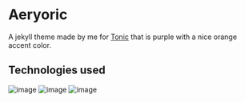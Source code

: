 # Aeryoric

A jekyll theme made by me for <a href="https://tonic.hackclub.com/">Tonic</a> that is purple with a nice orange accent color.

## Technologies used

![image](https://github.com/user-attachments/assets/74f0410c-fd92-4be3-bae1-8b457b5a8e8d)
![image](https://github.com/user-attachments/assets/e268ab4f-24c5-47d1-9fdd-6a6d88174c00)
![image](https://github.com/user-attachments/assets/b07a7eba-c60f-4358-8220-1a34af9447c0)
